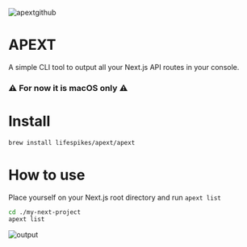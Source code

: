 ![apextgithub](https://user-images.githubusercontent.com/71573508/182018691-edc8aa18-04a4-4976-bdae-890ada85cc1f.png)

# APEXT 
A simple CLI tool to output all your Next.js API routes in your console.

### ⚠️ For now it is macOS only ⚠️

# Install

```bash
brew install lifespikes/apext/apext
```

# How to use

Place yourself on your Next.js root directory and run `apext list`

```bash
cd ./my-next-project
apext list
```

![output](https://user-images.githubusercontent.com/71573508/182019871-bdc9e97b-2a4f-4589-bcf0-023cb523023e.gif)
